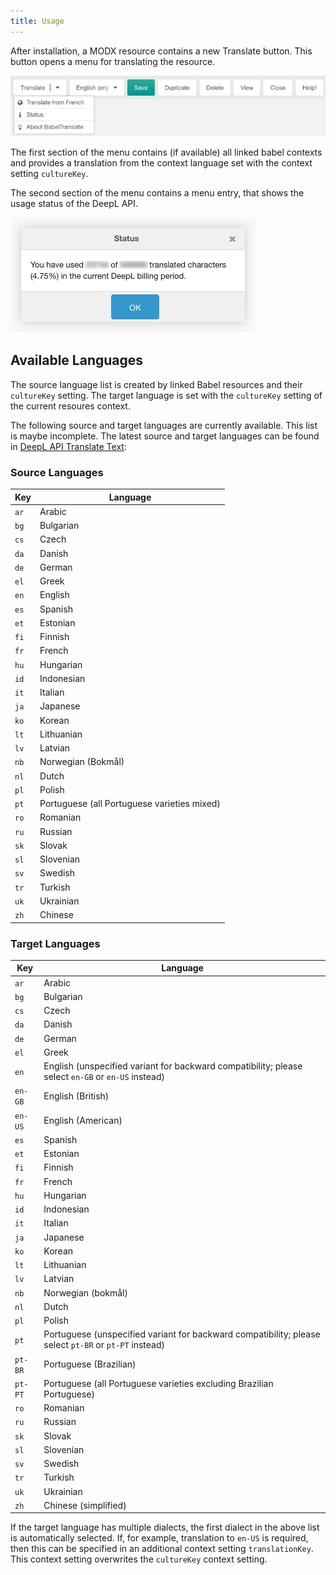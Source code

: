 ```yaml
---
title: Usage 
---
```


After installation, a MODX resource contains a new Translate button. This button
opens a menu for translating the resource.

![Buttons](img/buttons.png)

The first section of the menu contains (if available) all linked babel contexts
and provides a translation from the context language set with the context
setting `cultureKey`.

The second section of the menu contains a menu entry, that shows the usage
status of the DeepL API.

![Status](img/status.png)

## Available Languages

The source language list is created by linked Babel resources and their
`cultureKey` setting. The target language is set with the `cultureKey` setting
of the current resoures context.

The following source and target languages are currently available. This list is
maybe incomplete. The latest source and target languages can be found in [DeepL
API Translate
Text](https://www.deepl.com/en/docs-api/translate-text/translate-text):

### Source Languages 

| Key  | Language                                    |
|------|---------------------------------------------|
| `ar` | Arabic                                      |
| `bg` | Bulgarian                                   |
| `cs` | Czech                                       |
| `da` | Danish                                      |
| `de` | German                                      |
| `el` | Greek                                       |
| `en` | English                                     |
| `es` | Spanish                                     |
| `et` | Estonian                                    |
| `fi` | Finnish                                     |
| `fr` | French                                      |
| `hu` | Hungarian                                   |
| `id` | Indonesian                                  |
| `it` | Italian                                     |
| `ja` | Japanese                                    |
| `ko` | Korean                                      |
| `lt` | Lithuanian                                  |
| `lv` | Latvian                                     |
| `nb` | Norwegian (Bokmål)                          |
| `nl` | Dutch                                       |
| `pl` | Polish                                      |
| `pt` | Portuguese (all Portuguese varieties mixed) |
| `ro` | Romanian                                    |
| `ru` | Russian                                     |
| `sk` | Slovak                                      |
| `sl` | Slovenian                                   |
| `sv` | Swedish                                     |
| `tr` | Turkish                                     |
| `uk` | Ukrainian                                   |
| `zh` | Chinese                                     |

### Target Languages

| Key     | Language                                                                                              |
|---------|-------------------------------------------------------------------------------------------------------|
| `ar`    | Arabic                                                                                                |
| `bg`    | Bulgarian                                                                                             |
| `cs`    | Czech                                                                                                 |
| `da`    | Danish                                                                                                |
| `de`    | German                                                                                                |
| `el`    | Greek                                                                                                 |
| `en`    | English (unspecified variant for backward compatibility; please select `en-GB` or `en-US` instead)    |
| `en-GB` | English (British)                                                                                     |
| `en-US` | English (American)                                                                                    |
| `es`    | Spanish                                                                                               |
| `et`    | Estonian                                                                                              |
| `fi`    | Finnish                                                                                               |
| `fr`    | French                                                                                                |
| `hu`    | Hungarian                                                                                             |
| `id`    | Indonesian                                                                                            |
| `it`    | Italian                                                                                               |
| `ja`    | Japanese                                                                                              |
| `ko`    | Korean                                                                                                |
| `lt`    | Lithuanian                                                                                            |
| `lv`    | Latvian                                                                                               |
| `nb`    | Norwegian (bokmål)                                                                                    |
| `nl`    | Dutch                                                                                                 |
| `pl`    | Polish                                                                                                |
| `pt`    | Portuguese (unspecified variant for backward compatibility; please select `pt-BR` or `pt-PT` instead) |
| `pt-BR` | Portuguese (Brazilian)                                                                                |
| `pt-PT` | Portuguese (all Portuguese varieties excluding Brazilian Portuguese)                                  |
| `ro`    | Romanian                                                                                              |
| `ru`    | Russian                                                                                               |
| `sk`    | Slovak                                                                                                |
| `sl`    | Slovenian                                                                                             |
| `sv`    | Swedish                                                                                               |
| `tr`    | Turkish                                                                                               |
| `uk`    | Ukrainian                                                                                             |
| `zh`    | Chinese (simplified)                                                                                  |

If the target language has multiple dialects, the first dialect in the above
list is automatically selected. If, for example, translation to `en-US` is
required, then this can be specified in an additional context setting
`translationKey`. This context setting overwrites the `cultureKey` context
setting.
